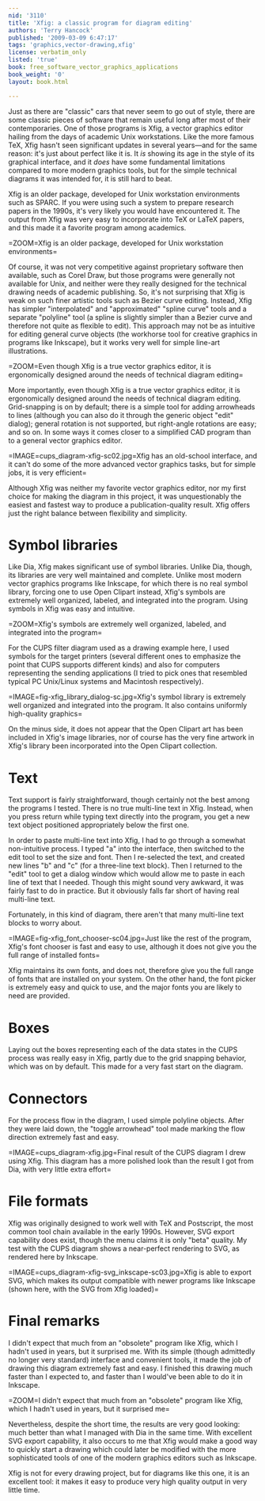 ```yaml
---
nid: '3110'
title: 'Xfig: a classic program for diagram editing'
authors: 'Terry Hancock'
published: '2009-03-09 6:47:17'
tags: 'graphics,vector-drawing,xfig'
license: verbatim_only
listed: 'true'
book: free_software_vector_graphics_applications
book_weight: '0'
layout: book.html

---
```

<!-- Xfig: a classic program for diagram editing -->

Just as there are "classic" cars that never seem to go out of style, there are some classic pieces of software that remain useful long after most of their contemporaries. One of those programs is Xfig, a vector graphics editor hailing from the days of academic Unix workstations. Like the more famous TeX, Xfig hasn't seen significant updates in several years—and for the same reason: it's just about perfect like it is. It _is_ showing its age in the style of its graphical interface, and it _does_ have some fundamental limitations compared to more modern graphics tools, but for the simple technical diagrams it was intended for, it is still hard to beat.

<!--break-->

Xfig is an older package, developed for Unix workstation environments such as SPARC. If you were using such a system to prepare research papers in the 1990s, it's very likely you would have encountered it. The output from Xfig was very easy to incorporate into TeX or LaTeX papers, and this made it a favorite program among academics.

=ZOOM=Xfig is an older package, developed for Unix workstation environments=

Of course, it was not very competitive against proprietary software then available, such as Corel Draw, but those programs were generally not available for Unix, and neither were they really designed for the technical drawing needs of academic publishing. So, it's not surprising that Xfig is weak on such finer artistic tools such as Bezier curve editing. Instead, Xfig has simpler "interpolated" and "approximated" "spline curve" tools and a separate "polyline" tool (a spline is slightly simpler than a Bezier curve and therefore not quite as flexible to edit). This approach may not be as intuitive for editing general curve objects (the workhorse tool for creative graphics in programs like Inkscape), but it works very well for simple line-art illustrations.

=ZOOM=Even though Xfig is a true vector graphics editor, it is ergonomically designed around the needs of technical diagram editing=

More importantly, even though Xfig is a true vector graphics editor, it is ergonomically designed around the needs of technical diagram editing. Grid-snapping is on by default; there is a simple tool for adding arrowheads to lines (although you can also do it through the generic object "edit" dialog); general rotation is not supported, but right-angle rotations are easy; and so on. In some ways it comes closer to a simplified CAD program than to a general vector graphics editor.

=IMAGE=cups_diagram-xfig-sc02.jpg=Xfig has an old-school interface, and it can't do some of the more advanced vector graphics tasks, but for simple jobs, it is very efficient=

Although Xfig was neither my favorite vector graphics editor, nor my first choice for making the diagram in this project, it was unquestionably the easiest and fastest way to produce a publication-quality result. Xfig offers just the right balance between flexibility and simplicity.

# Symbol libraries

Like Dia, Xfig makes significant use of symbol libraries. Unlike Dia, though, its libraries are very well maintained and complete. Unlike most modern vector graphics programs like Inkscape, for which there is no real symbol library, forcing one to use Open Clipart instead, Xfig's symbols are extremely well organized, labeled, and integrated into the program. Using symbols in Xfig was easy and intuitive.

=ZOOM=Xfig's symbols are extremely well organized, labeled, and integrated into the program=

For the CUPS filter diagram used as a drawing example here, I used symbols for the target printers (several different ones to emphasize the point that CUPS supports different kinds) and also for computers representing the sending applications (I tried to pick ones that resembled typical PC Unix/Linux systems and Macintosh respectively).

=IMAGE=fig-xfig_library_dialog-sc.jpg=Xfig's symbol library is extremely well organized and integrated into the program. It also contains uniformly high-quality graphics=

On the minus side, it does not appear that the Open Clipart art has been included in Xfig's image libraries, nor of course has the very fine artwork in Xfig's library been incorporated into the Open Clipart collection.

# Text

Text support is fairly straightforward, though certainly not the best among the programs I tested. There is no true multi-line text in Xfig. Instead, when you press return while typing text directly into the program, you get a new text object positioned appropriately below the first one.

In order to paste multi-line text into Xfig, I had to go through a somewhat non-intuitive process. I typed "a" into the interface, then switched to the edit tool to set the size and font. Then I re-selected the text, and created new lines "b" and "c" (for a three-line text block). Then I returned to the "edit" tool to get a dialog window which would allow me to paste in each line of text that I needed. Though this might sound very awkward, it was fairly fast to do in practice. But it obviously falls far short of having real multi-line text.

Fortunately, in this kind of diagram, there aren't that many multi-line text blocks to worry about.

=IMAGE=fig-xfig_font_chooser-sc04.jpg=Just like the rest of the program, Xfig's font chooser is fast and easy to use, although it does not give you the full range of installed fonts=

Xfig maintains its own fonts, and does not, therefore give you the full range of fonts that are installed on your system. On the other hand, the font picker is extremely easy and quick to use, and the major fonts you are likely to need are provided.

# Boxes

Laying out the boxes representing each of the data states in the CUPS process was really easy in Xfig, partly due to the grid snapping behavior, which was on by default. This made for a very fast start on the diagram.

# Connectors

For the process flow in the diagram, I used simple polyline objects. After they were laid down, the "toggle arrowhead" tool made marking the flow direction extremely fast and easy.

=IMAGE=cups_diagram-xfig.jpg=Final result of the CUPS diagram I drew using Xfig. This diagram has a more polished look than the result I got from Dia, with very little extra effort=

# File formats

Xfig was originally designed to work well with TeX and Postscript, the most common tool chain available in the early 1990s. However, SVG export capability does exist, though the menu claims it is only "beta" quality. My test with the CUPS diagram shows a near-perfect rendering to SVG, as rendered here by Inkscape.

=IMAGE=cups_diagram-xfig-svg_inkscape-sc03.jpg=Xfig is able to export SVG, which makes its output compatible with newer programs like Inkscape (shown here, with the SVG from Xfig loaded)=

# Final remarks

I didn't expect that much from an "obsolete" program like Xfig, which I hadn't used in years, but it surprised me. With its simple (though admittedly no longer very standard) interface and convenient tools, it made the job of drawing this diagram extremely fast and easy. I finished this drawing much faster than I expected to, and faster than I would've been able to do it in Inkscape.

=ZOOM=I didn't expect that much from an "obsolete" program like Xfig, which I hadn't used in years, but it surprised me=

Nevertheless, despite the short time, the results are very good looking: much better than what I managed with Dia in the same time. With excellent SVG export capability, it also occurs to me that Xfig would make a good way to quickly start a drawing which could later be modified with the more sophisticated tools of one of the modern graphics editors such as Inkscape.

Xfig is not for every drawing project, but for diagrams like this one, it is an excellent tool: it makes it easy to produce very high quality output in very little time.



